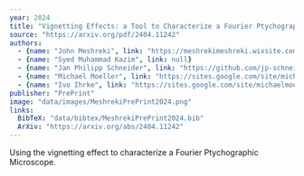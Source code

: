 ```yaml
---
year: 2024
title: "Vignetting Effects: a Tool to Characterize a Fourier Ptychographic Microscope"
source: "https://arxiv.org/pdf/2404.11242"
authors:
  - {name: "John Meshreki", link: "https://meshrekimeshreki.wixsite.com/atlasofmicroscopy"}
  - {name: "Syed Muhammad Kazim", link: null}
  - {name: "Jan Philipp Schneider", link: "https://github.com/jp-schneider"}
  - {name: "Michael Moeller", link: "https://sites.google.com/site/michaelmoellermath"}
  - {name: "Ivo Ihrke", link: "https://sites.google.com/site/michaelmoellermath"}
publisher: "PrePrint"
image: "data/images/MeshrekiPrePrint2024.png"
links:
  BibTeX: "data/bibtex/MeshrekiPrePrint2024.bib"
  ArXiv: "https://arxiv.org/abs/2404.11242"
---
```

Using the vignetting effect to characterize a Fourier Ptychographic Microscope. 


